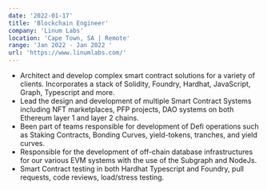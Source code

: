 ```yaml
---
date: '2022-01-17'
title: 'Blockchain Engineer'
company: 'Linum Labs'
location: 'Cape Town, SA | Remote'
range: 'Jan 2022 - Jan 2022 '
url: 'https://www.linumlabs.com/'
---
```


- Architect and develop complex smart contract solutions for a variety of clients. Incorporates a stack of Solidity, Foundry, Hardhat, JavaScript, Graph, Typescript and more.
- Lead the design and development of multiple Smart Contract Systems including NFT marketplaces, PFP projects, DAO systems on both Ethereum layer 1 and layer 2 chains.
- Been part of teams responsible for development of Defi operations such as Staking Contracts, Bonding Curves, yield-tokens, tranches, and yield curves.
- Responsible for the development of off-chain database infrastructures for our various EVM systems with the use of the Subgraph and NodeJs.
- Smart Contract testing in both Hardhat Typescript and Foundry, pull requests, code reviews, load/stress testing.
